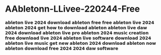 # AAbletonn-LLivee-220244-Free
 𝗮𝗯𝗹𝗲𝘁𝗼𝗻 𝗹𝗶𝘃𝗲 𝟮𝟬𝟮𝟰 𝗱𝗼𝘄𝗻𝗹𝗼𝗮𝗱 𝗮𝗯𝗹𝗲𝘁𝗼𝗻 𝗳𝗿𝗲𝗲 𝗳𝗿𝗲𝗲 𝗮𝗯𝗹𝗲𝘁𝗼𝗻 𝗹𝗶𝘃𝗲 𝟮𝟬𝟮𝟰 𝗮𝗯𝗹𝗲𝘁𝗼𝗻 𝟮𝟬𝟮𝟰 𝗴𝗲𝘁 𝗵𝗼𝘄 𝘁𝗼 𝗱𝗼𝘄𝗻𝗹𝗼𝗮𝗱 𝗮𝗯𝗹𝗲𝘁𝗼𝗻 𝗮𝗯𝗹𝗲𝘁𝗼𝗻 𝗹𝗶𝘃𝗲 𝗱𝗮𝘄 𝟮𝟬𝟮𝟰 𝗱𝗼𝘄𝗻𝗹𝗼𝗮𝗱 𝗮𝗯𝗹𝗲𝘁𝗼𝗻 𝗹𝗶𝘃𝗲 𝗽𝗿𝗼 𝗮𝗯𝗹𝗲𝘁𝗼𝗻 𝟮𝟬𝟮𝟰 𝗺𝘂𝘀𝗶𝗰 𝗰𝗿𝗲𝗮𝘁𝗶𝗼𝗻 𝗳𝗿𝗲𝗲 𝗱𝗼𝘄𝗻𝗹𝗼𝗮𝗱 𝗹𝗶𝘃𝗲 𝟮𝟬𝟮𝟰 𝗮𝗯𝗹𝗲𝘁𝗼𝗻 𝗹𝗶𝘃𝗲 𝘀𝗼𝗳𝘁𝘄𝗮𝗿𝗲 𝗱𝗼𝘄𝗻𝗹𝗼𝗮𝗱 𝟮𝟬𝟮𝟰 𝗮𝗯𝗹𝗲𝘁𝗼𝗻 𝗹𝗶𝘃𝗲 𝗺𝘂𝘀𝗶𝗰 𝗴𝗲𝘁 𝗻𝗲𝘄 𝗮𝗯𝗹𝗲𝘁𝗼𝗻 𝟮𝟬𝟮𝟰 𝗱𝗼𝘄𝗻𝗹𝗼𝗮𝗱 𝗮𝗯𝗹𝗲𝘁𝗼𝗻 𝗻𝗼𝘄 𝗮𝗯𝗹𝗲𝘁𝗼𝗻 𝗱𝗼𝘄𝗻𝗹𝗼𝗮𝗱 𝗳𝗿𝗲𝗲 𝟮𝟬𝟮𝟰 𝟮𝟬𝟮𝟰 𝗱𝗮𝘄 𝘀𝗼𝗳𝘁𝘄𝗮𝗿𝗲
